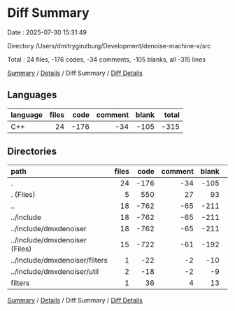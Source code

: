 # Diff Summary

Date : 2025-07-30 15:31:49

Directory /Users/dmitryginzburg/Development/denoise-machine-x/src

Total : 24 files,  -176 codes, -34 comments, -105 blanks, all -315 lines

[Summary](results.md) / [Details](details.md) / Diff Summary / [Diff Details](diff-details.md)

## Languages
| language | files | code | comment | blank | total |
| :--- | ---: | ---: | ---: | ---: | ---: |
| C++ | 24 | -176 | -34 | -105 | -315 |

## Directories
| path | files | code | comment | blank | total |
| :--- | ---: | ---: | ---: | ---: | ---: |
| . | 24 | -176 | -34 | -105 | -315 |
| . (Files) | 5 | 550 | 27 | 93 | 670 |
| .. | 18 | -762 | -65 | -211 | -1,038 |
| ../include | 18 | -762 | -65 | -211 | -1,038 |
| ../include/dmxdenoiser | 18 | -762 | -65 | -211 | -1,038 |
| ../include/dmxdenoiser (Files) | 15 | -722 | -61 | -192 | -975 |
| ../include/dmxdenoiser/filters | 1 | -22 | -2 | -10 | -34 |
| ../include/dmxdenoiser/util | 2 | -18 | -2 | -9 | -29 |
| filters | 1 | 36 | 4 | 13 | 53 |

[Summary](results.md) / [Details](details.md) / Diff Summary / [Diff Details](diff-details.md)
